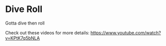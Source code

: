 # Dive Roll
Gotta dive then roll

Check out these videos for more details:
https://www.youtube.com/watch?v=KPtK7q5bNLA
